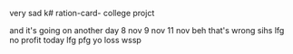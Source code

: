 very sad k# ration-card-
college projct

and it's going on 
another day 8 nov
9 nov
11 nov beh
that's wrong 
sihs
lfg
no profit today 
lfg
pfg
yo
loss
wssp